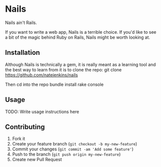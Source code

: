 # Nails

Nails ain't Rails.   

If you want to write a web app, Nails is a terrible choice.
If you'd like to see a bit of the magic behind Ruby on Rails, Nails might be worth looking at.

## Installation

Although Nails is technically a gem, it is really meant as a learning tool and the best
way to learn from it is to clone the repo:
    git clone https://github.com/natejenkins/nails

Then cd into the repo
    bundle install
    rake console

## Usage

TODO: Write usage instructions here

## Contributing

1. Fork it
2. Create your feature branch (`git checkout -b my-new-feature`)
3. Commit your changes (`git commit -am 'Add some feature'`)
4. Push to the branch (`git push origin my-new-feature`)
5. Create new Pull Request
